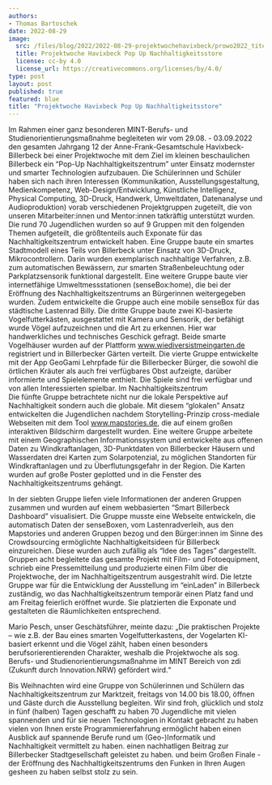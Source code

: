 ```yaml
---
authors:
- Thomas Bartoschek
date: 2022-08-29
image:
  src: /files/blog/2022/2022-08-29-projektwochehavixbeck/prowo2022_titel.jpeg
  title: Projektwoche Havixbeck Pop Up Nachhaltigkeitsstore
  license: cc-by 4.0
  license_url: https://creativecommons.org/licenses/by/4.0/
type: post
layout: post
published: true
featured: blue
title: "Projektwoche Havixbeck Pop Up Nachhaltigkeitsstore"
---
```


Im Rahmen einer ganz besonderen MINT-Berufs- und Studienorientierungsmaßnahme begleiteten wir vom 29.08. - 03.09.2022 den gesamten Jahrgang 12 der Anne-Frank-Gesamtschule Havixbeck-Billerbeck bei einer Projektwoche mit dem Ziel im kleinen beschaulichen Billerbeck ein “Pop-Up Nachhaltigkeitszentrum” unter Einsatz modernster und smarter Technologien aufzubauen. 
Die Schülerinnen und Schüler haben sich nach ihren Interessen (Kommunikation, Ausstellungsgestaltung, Medienkompetenz, Web-Design/Entwicklung, Künstliche Intelligenz, Physical Computing, 3D-Druck, Handwerk, Umweltdaten, Datenanalyse und Audioproduktion)  vorab verschiedenen Projektgruppen zugeteilt, die von unseren Mitarbeiter:innen und Mentor:innen tatkräftig unterstützt wurden. Die rund 70 Jugendlichen wurden so auf 9 Gruppen mit den folgenden Themen aufgeteilt, die größtenteils auch Exponate für das Nachhaltigkeitszentrum entwickelt haben.
Eine Gruppe baute ein smartes Stadtmodell eines Teils von Billerbeck unter Einsatz von 3D-Druck, Mikrocontrollern. Darin wurden exemplarisch nachhaltige Verfahren, z.B. zum automatischen Bewässern, zur smarten Straßenbeleuchtung oder Parkplatzsensorik funktional dargestellt.
Eine weitere Gruppe baute vier internetfähige Umweltmessstationen (senseBox:home), die bei der Eröffnung des Nachhaltigkeitszentrums an Bürgerinnen weitergegeben wurden. Zudem entwickelte die Gruppe auch eine mobile senseBox für das städtische Lastenrad Billy. 
Die dritte Gruppe baute zwei KI-basierte Vogelfutterkästen, ausgestattet mit Kamera und Sensorik, der befähigt wurde Vögel aufzuzeichnen und die Art zu erkennen. Hier war handwerkliches und technisches Geschick gefragt. Beide smarte Vogelhäuser wurden auf der Plattform www.wiediversistmeingarten.de registriert und in Billerbecker Gärten verteilt.
Die vierte Gruppe entwickelte mit der App GeoGami Lehrpfade für die Billerbecker Bürger, die sowohl die örtlichen Kräuter als auch frei verfügbares Obst aufzeigte, darüber informierte und Spielelemente enthielt. Die Spiele sind frei verfügbar und von allen Interessierten spielbar. Im Nachhaltigkeitszentrum  
Die fünfte Gruppe betrachtete nicht nur die lokale Perspektive auf Nachhaltigkeit sondern auch die globale. Mit diesem “glokalen” Ansatz entwickelten die Jugendlichen nachdem Storytelling-Prinzip cross-mediale Webseiten mit dem Tool www.mapstories.de, die auf einem großen interaktiven Bildschirm dargestellt wurden.
Eine weitere Gruppe arbeitete mit einem Geographischen Informationssystem und entwickelte aus offenen Daten zu Windkraftanlagen, 3D-Punktdaten von Billerbecker Häusern und Wasserdaten drei Karten zum Solarpotenzial, zu möglichen Standorten für Windkraftanlagen und zu Überflutungsgefahr in der Region. Die Karten wurden auf große Poster geplotted und in die Fenster des Nachhaltigkeitszentrums gehängt. 

In der siebten Gruppe liefen viele Informationen der anderen Gruppen zusammen und wurden auf einem webbasierten “Smart Billerbeck Dashboard” visualisiert. Die Gruppe musste eine Webseite entwickeln, die automatisch Daten der senseBoxen, vom Lastenradverleih, aus den Mapstories und anderen Gruppen bezog und den Bürger:innen im Sinne des Crowdsourcing ermöglichte Nachhaltigkeitsideen für Billerbeck einzureichen. Diese wurden auch zufällig als “Idee des Tages” dargestellt.
Gruppen acht begleitete das gesamte Projekt mit Film- und Fotoequipment, schrieb eine Pressemitteilung und produzierte einen Film über die Projektwoche, der im Nachhaltigeitszentrum ausgestrahlt wird.
Die letzte Gruppe war für die Entwicklung der Ausstellung im “einLaden” in Billerbeck zuständig, wo das Nachhaltigkeitszentrum temporär einen Platz fand und am Freitag feierlich eröffnet wurde. Sie platzierten die Exponate und gestalteten die Räumlichkeiten entsprechend.

Mario Pesch, unser Geschätsführer, meinte dazu: „Die praktischen Projekte – wie z.B. der Bau eines smarten Vogelfutterkastens, der Vogelarten KI-basiert erkennt und die Vögel zählt, haben einen besonders berufsorierentierenden Charakter, weshalb die Projektwoche als sog. Berufs- und Studienorientierungsmaßnahme im MINT Bereich von zdi (Zukunft durch Innovation.NRW) gefördert wird.“

Bis Weihnachten wird eine Gruppe von Schülerinnen und Schülern das Nachhaltigkeitszentrum zur Marktzeit, freitags von 14.00 bis 18.00, öffnen und Gäste durch die Ausstellung begleiten. 
Wir sind froh, glücklich und stolz in fünf (halben) Tagen geschafft zu haben 70 Jugendliche 
mit vielen spannenden und für sie neuen Technologien in Kontakt gebracht zu haben
vielen von Ihnen erste Programmiererfahrung ermöglicht haben
einen Ausblick auf spannende Berufe rund um (Geo-)Informatik und Nachhaltigkeit vermittelt zu haben. 
einen nachhatligen Beitrag zur Billerbecker Stadtgesellschaft geleistet zu haben.
und beim Großen Finale - der Eröffnung des Nachhaltigkeitszentrums den Funken in Ihren Augen gesheen zu haben selbst stolz zu sein. 
